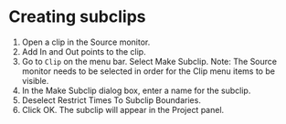 # Creating subclips

1. Open a clip in the Source monitor. 
2. Add In and Out points to the clip.
3. Go to `Clip` on the menu bar. Select Make Subclip. Note: The Source monitor needs to be selected in order for the Clip menu items to be visible. 
4. In the Make Subclip dialog box, enter a name for the subclip. 
5. Deselect Restrict Times To Subclip Boundaries.
6. Click OK. The subclip will appear in the Project panel.